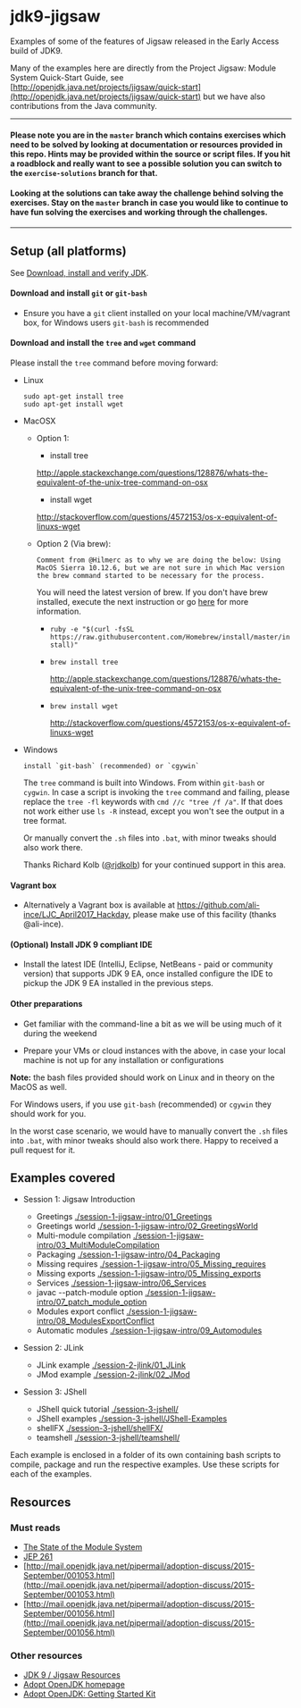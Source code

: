 # jdk9-jigsaw

Examples of some of the features of Jigsaw released in the Early Access build of JDK9.

Many of the examples here are directly from the Project Jigsaw: Module System Quick-Start Guide, see [http://openjdk.java.net/projects/jigsaw/quick-start](http://openjdk.java.net/projects/jigsaw/quick-start) but we have also contributions from the Java community.

___


####   Please note you are in the `master` branch which contains exercises which need to be solved by looking at documentation or resources provided in this repo. Hints may be provided within the source or script files. If you hit a roadblock and really want to see a possible solution you can switch to the `exercise-solutions` branch for that. 

####   Looking at the solutions can take away the challenge behind solving the exercises. Stay on the `master` branch in case you would like to continue to have fun solving the exercises and working through the challenges.

___

## Setup (all platforms)

See [Download, install and verify JDK](setupAndVerifyJDK.md).
         
#### Download and install `git` or `git-bash`

- Ensure you have a `git` client installed on your local machine/VM/vagrant box, for Windows users `git-bash` is recommended 

#### Download and install the `tree` and `wget` command

Please install the ```tree``` command before moving forward:

   - Linux
        ```
        sudo apt-get install tree
        sudo apt-get install wget
        ```

   - MacOSX
       
        - Option 1:
        
          - install tree
          
          http://apple.stackexchange.com/questions/128876/whats-the-equivalent-of-the-unix-tree-command-on-osx
        
          - install wget 
          
          http://stackoverflow.com/questions/4572153/os-x-equivalent-of-linuxs-wget
       
        - Option 2 (Via brew):
            
            `Comment from @Hilmerc as to why we are doing the below: Using MacOS Sierra 10.12.6, but we are not sure in which Mac version the brew command started to be necessary for the process.`
          
            You will need the latest version of brew. If you don't have brew installed, execute the next instruction or go [here](https://brew.sh/) for more information. 
        
            - `ruby -e "$(curl -fsSL https://raw.githubusercontent.com/Homebrew/install/master/install)"`
          
          - `brew install tree` 
        
            http://apple.stackexchange.com/questions/128876/whats-the-equivalent-of-the-unix-tree-command-on-osx
        
          - `brew install wget` 
          
            http://stackoverflow.com/questions/4572153/os-x-equivalent-of-linuxs-wget
        
        
   - Windows
        ```
        install `git-bash` (recommended) or `cgywin`
        ```
        
        The `tree` command is built into Windows. From within `git-bash` or `cygwin`.
        In case a script is invoking the `tree` command and failing, please replace the `tree -fl` keywords with `cmd //c "tree /f /a"`. If that does not work either use `ls -R` instead, except you won't see the output in a tree format.
        
        Or manually convert the `.sh` files into `.bat`, with minor tweaks should also work there.

        Thanks Richard Kolb ([@rjdkolb](http://github.com/rjdkolb)) for your continued support in this area.

#### Vagrant box

- Alternatively a Vagrant box is available at https://github.com/ali-ince/LJC_April2017_Hackday, please make use of this facility (thanks @ali-ince).

#### (Optional) Install JDK 9 compliant IDE

- Install the latest IDE (IntelliJ, Eclipse, NetBeans - paid or community version) that supports JDK 9 EA, once installed configure the IDE to pickup the JDK 9 EA installed in the previous steps.

#### Other preparations

- Get familiar with the command-line a bit as we will be using much of it during the weekend

- Prepare your VMs or cloud instances with the above, in case your local machine is not up for any installation or configurations 

**Note:** the bash files provided should work on Linux and in theory on the MacOS as well.

For Windows users, if you use `git-bash` (recommended) or `cgywin` they should work for you. 

In the worst case scenario, we would have to manually convert the `.sh` files into `.bat`, with minor tweaks should also work there. Happy to received a pull request for it.

## Examples covered

- Session 1: Jigsaw Introduction
   - Greetings [./session-1-jigsaw-intro/01_Greetings](./session-1-jigsaw-intro/01_Greetings)
   - Greetings world [./session-1-jigsaw-intro/02_GreetingsWorld](./session-1-jigsaw-intro/02_GreetingsWorld)
   - Multi-module compilation [./session-1-jigsaw-intro/03_MultiModuleCompilation](./session-1-jigsaw-intro/03_MultiModuleCompilation)
   - Packaging [./session-1-jigsaw-intro/04_Packaging](./session-1-jigsaw-intro/04_Packaging)
   - Missing requires [./session-1-jigsaw-intro/05_Missing_requires](./session-1-jigsaw-intro/05_Missing_requires)
   - Missing exports [./session-1-jigsaw-intro/05_Missing_exports](./session-1-jigsaw-intro/05_Missing_exports)
   - Services [./session-1-jigsaw-intro/06_Services](./session-1-jigsaw-intro/06_Services)
   - javac --patch-module option [./session-1-jigsaw-intro/07_patch_module_option](session-1-jigsaw-intro/07_patch_module_option)
   - Modules export conflict [./session-1-jigsaw-intro/08_ModulesExportConflict](session-1-jigsaw-intro/08_ModulesExportConflict)
   - Automatic modules [./session-1-jigsaw-intro/09_Automodules](session-1-jigsaw-intro/09_Automodules)

- Session 2: JLink
   - JLink example [./session-2-jlink/01_JLink](session-2-jlink/01_JLink)
   - JMod example [./session-2-jlink/02_JMod](session-2-jlink/02_JMod) 

- Session 3: JShell
   - JShell quick tutorial [./session-3-jshell/](./session-3-jshell/)
   - JShell examples [./session-3-jshell/JShell-Examples](./session-3-jshell/JShell-Examples)
   - shellFX [./session-3-jshell/shellFX/](./session-3-jshell/shellFX/)
   - teamshell [./session-3-jshell/teamshell/](./session-3-jshell/teamshell/)
        
Each example is enclosed in a folder of its own containing bash scripts to compile, package and run the respective examples. Use these scripts for each of the examples.

## Resources

### Must reads
- [The State of the Module System](http://openjdk.java.net/projects/jigsaw/spec/sotms/)
- [JEP 261](http://openjdk.java.net/jeps/261)
- [http://mail.openjdk.java.net/pipermail/adoption-discuss/2015-September/001053.html](http://mail.openjdk.java.net/pipermail/adoption-discuss/2015-September/001053.html) <br/>
- [http://mail.openjdk.java.net/pipermail/adoption-discuss/2015-September/001056.html](http://mail.openjdk.java.net/pipermail/adoption-discuss/2015-September/001056.html)

### Other resources
- [JDK 9 / Jigsaw Resources](./Java-9-Resources.md)
- [Adopt OpenJDK homepage](https://adoptopenjdk.java.net/)
- [Adopt OpenJDK: Getting Started Kit](http://bit.ly/1NUkPWw)
